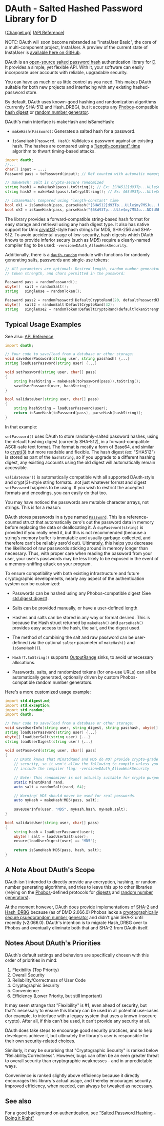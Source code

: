 DAuth - Salted Hashed Password Library for D
============================================

[[ChangeLog](https://github.com/Abscissa/DAuth/blob/master/CHANGELOG.md)] [[API Reference](http://semitwist.com/dauth/)]

NOTE: DAuth will soon become rebranded as "InstaUser Basic", the core of a multi-component project, InstaUser. A preview of the current state of InstaUser is [available here on GitHub](https://github.com/Abscissa/InstaUser-preview).

DAuth is an [open-source](https://github.com/Abscissa/DAuth/blob/master/LICENSE.txt) [salted password hash](http://en.wikipedia.org/wiki/Salt_%28cryptography%29) authentication library for [D](http://dlang.org). It provides a simple, yet flexible API. With it, your software can easily incorporate user accounts with reliable, upgradable security.

You can have as much or as little control as you need. This makes DAuth suitable for both new projects and interfacing with any existing hashed-password store.

By default, DAuth uses known-good hashing and randomization algorithms (currently SHA-512 and Hash_DRBG), but it accepts any [Phobos](http://dlang.org/phobos/)-compatible [hash digest](http://dlang.org/phobos/std_digest_digest.html) or [random number generator](http://dlang.org/phobos/std_random.html).

DAuth's main interface is makeHash and isSameHash:

- ```makeHash(Password)```: Generates a salted hash for a password.

- ```isSameHash(Password, Hash)```: Validates a password against an existing hash. The hashes are compared using a ["length-constant" time](https://crackstation.net/hashing-security.htm) algorithm to thwart timing-based attacks.

```d
import dauth;
//...
char[] input = ...;
Password pass = toPassword(input); // Ref counted with automatic memory zeroing

// makeHash: Salt is crypto-secure randomized
string hash1 = makeHash(pass).toString(); // Ex: [SHA512]d93Tp...ULle$my7MSJu...NDtd5RG
string hash2 = makeHash(pass).toCryptString(); // Ex: $6$d93Tp...ULle$my7MSJu...NDtd5RG

// isSameHash: Compared using "length-constant" time
bool ok1 = isSameHash(pass, parseHash("[SHA512]d93Tp...ULle$my7MSJu...NDtd5RG"));
bool ok2 = isSameHash(pass, parseHash("$6$d93Tp...ULle$my7MSJu...NDtd5RG"));
```

The library provides a forward-compatible string-based hash format for easy storage and retrieval using any hash digest type. It also has native support for Unix [crypt(3)](https://en.wikipedia.org/wiki/Crypt_%28C%29)-style hash strings for MD5, SHA-256 and SHA-512. To avoid accidental usage of low-security, hash digests which DAuth knows to provide inferior secury (such as MD5) require a clearly-named compiler flag to be used: ```-version=DAuth_AllowWeakSecurity```.

Additionally, there is a [```dauth.random```](http://semitwist.com/dauth/dauth/random.html) module with functions for randomly generating [salts](http://semitwist.com/dauth/dauth/random/randomSalt.html), [passwords](http://semitwist.com/dauth/dauth/random/randomPassword.html) and [single-use tokens](http://semitwist.com/dauth/dauth/random/randomToken.html):

```d
// All parameters are optional: Desired length, random number generator,
// token strength, and chars permitted in the password:

Password pass = randomPassword();
ubyte[]  salt = randomSalt();
string   singleUse = randomToken();

Password pass2 = randomPassword!DefaultCryptoRand(20, defaultPasswordChars);
ubyte[]  salt2 = randomSalt!DefaultCryptoRand(32);
string   singleUse2 = randomToken!DefaultCryptoRand(defaultTokenStrength);
```

Typical Usage Examples
----------------------
See also: [API Reference](http://semitwist.com/dauth/)

```d
import dauth;

// Your code to save/load from a database or other storage:
void saveUserPassword(string user, string passhash) {...}
string loadUserPassword(string user) {...}

void setPassword(string user, char[] pass)
{
	string hashString = makeHash(toPassword(pass)).toString();
	saveUserPassword(user, hashString);
}

bool validateUser(string user, char[] pass)
{
	string hashString = loadUserPassword(user);
	return isSameHash(toPassword(pass), parseHash(hashString));
}
```

In that example:

```setPassword()``` uses DAuth to store randomly-salted password hashes, using the default hashing digest (currently SHA-512), in a forward-compatible ASCII-safe text format. The format is mostly a form of Base64, and similar to [crypt(3)](https://en.wikipedia.org/wiki/Crypt_%28C%29) but more readable and flexible. The hash digest (ex: "SHA512") is stored as part of the ```hashString```, so if you upgrade to a different hashing digest, any existing accounts using the old digest will automatically remain accessible.

```validateUser()``` is automatically compatible with all supported DAuth-style and crypt(3)-style string formats...not just whatever format and digest ```setPassword``` happens to be using. If you wish to restrict the accepted formats and encodings, you can easily do that too.

You may have noticed the passwords are mutable character arrays, not strings. This is for a reason:

DAuth stores passwords in a type named [```Password```](http://semitwist.com/dauth/dauth/core/Password.html). This is a reference-counted struct that automatically zero's out the password data in memory before replacing the data or deallocating it. A ```dupPassword(string)``` is provided if you really need it, but this is not recommended (because a string's memory buffer is immutable and usually garbage-collected, and therefore can't be reliably zero'd out). Ultimately, this helps you decrease the likelihood of raw passwords sticking around in memory longer than necessary. Thus, with proper care when reading the password from your user, your user's passwords may be less likely to be exposed in the event of a memory-sniffing attack on your program.

To ensure compatibility with both existing infrastructure and future cryptographic developments, nearly any aspect of the authentication system can be customized:

- Passwords can be hashed using any Phobos-compatible digest (See [std.digest.digest](http://dlang.org/phobos/std_digest_digest.html)).

- Salts can be provided manually, or have a user-defined length.

- Hashes and salts can be stored in any way or format desired. This is because the Hash struct returned by ```makeHash()``` and ```parseHash()``` provides easy access to the hash, the salt, and the digest used.

- The method of combining the salt and raw password can be user-defined (via the optional ```salter``` parameter of ```makeHash()``` and ```isSameHash()```).

- ```Hash!T.toString()``` supports [OutputRange](http://dlang.org/phobos/std_range.html#isOutputRange) sinks, to avoid unnecessary allocations.

- Passwords, salts, and randomized tokens (for one-use URLs) can all be automatically generated, optionally driven by custom Phobos-compatible random number generators.

Here's a more customized usage example:

```d
import std.digest.md;
import std.exception;
import std.random;
import dauth;

// Your code to save/load from a database or other storage:
void saveUserInfo(string user, string digest, string passhash, ubyte[] salt) {...}
string loadUserPassword(string user) {...}
ubyte[] loadUserSalt(string user) {...}
string loadUserDigest(string user) {...}

void setPassword(string user, char[] pass)
{
	// DAuth knows that MinstdRand and MD5 do NOT provide crypto-grade
	// security, so it won't allow the following to compile unless you
	// include the compiler flag: -version=DAuth_AllowWeakSecurity
	
	// Note: This randomizer is not actually suitable for crypto purposes.
	static MinstdRand rand;
	auto salt = randomSalt(rand, 64);

	// Warning! MD5 should never be used for real passwords.
	auto myHash = makeHash!MD5(pass, salt);
	
	saveUserInfo(user, "MD5", myHash.hash, myHash.salt);
}

bool validateUser(string user, char[] pass)
{
	string hash = loadUserPassword(user);
	ubyte[] salt = loadUserSalt(user);
	ensure(loadUserDigest(user) == "MD5");
	
	return isSameHash!MD5(pass, hash, salt);
}
```

A Note About DAuth's Scope
--------------------------
DAuth isn't intended to directly provide any encryption, hashing, or random number generating algorithms, and tries to leave this up to other libraries (relying on the [Phobos](http://dlang.org/phobos/index.html)-defined protocols for [digests](http://dlang.org/phobos/std_digest_digest.html) and [random number generators](http://dlang.org/phobos/std_random.html)).

At the moment however, DAuth does provide implementations of [SHA-2](http://en.wikipedia.org/wiki/Sha2) and [Hash_DRBG](http://csrc.nist.gov/publications/nistpubs/800-90A/SP800-90A.pdf) because (as of DMD 2.066.0) Phobos lacks a [cryptographically secure psuedorandom number generator](http://en.wikipedia.org/wiki/Cryptographically_secure_pseudorandom_number_generator) and didn't gain SHA-2 until recently (v2.066.0). DAuth's intention is to migrate Hash_DRBG over to Phobos and eventually eliminate both that and SHA-2 from DAuth itself.

Notes About DAuth's Priorities
------------------------------
DAuth's default settings and behaviors are specifically chosen with this order of priorities in mind:

1. Flexibility (Top Priority)
2. Overall Security
3. Reliability/Correctness of User Code
4. Cryptographic Security
5. Convenience
6. Efficiency (Lower Priority, but still important)

It may seem strange that "Flexibility" is \#1, even ahead of security, but that's necessary to ensure this library can be used in all potential use-cases (for example, to interface with a legacy system that uses a known-insecure crypto). After all, if this can't be used, it can't provide any security at all.

DAuth does take steps to encourage good security practices, and to help developers achieve it, but ultimately the library's user is responsible for their own security-related choices.

Similarly, it may be surprising that "Cryptographic Security" is ranked below "Reliability/Correctness". However, bugs can often be an even greater threat to overall security than cryptographic weaknesses - and in unpredictable ways.

Convenience is ranked slightly above efficiency because it directly encourages this library's actual usage, and thereby encourages security. Improved efficiency, when needed, can always be tweaked as necessary.

See also
--------
For a good background on authentication, see ["Salted Password Hashing - Doing it Right"](https://crackstation.net/hashing-security.htm)
